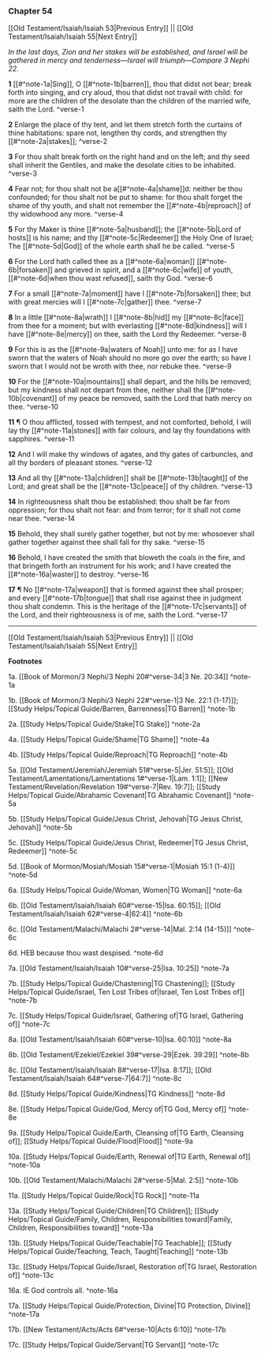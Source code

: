 ### Chapter 54

[[Old Testament/Isaiah/Isaiah 53|Previous Entry]]  ||  [[Old Testament/Isaiah/Isaiah 55|Next Entry]]

*In the last days, Zion and her stakes will be established, and Israel will be gathered in mercy and tenderness—Israel will triumph—Compare 3 Nephi 22.*

**1**  [[#^note-1a|Sing]], O [[#^note-1b|barren]], thou that didst not bear; break forth into singing, and cry aloud, thou that didst not travail with child: for more are the children of the desolate than the children of the married wife, saith the Lord. ^verse-1

**2**  Enlarge the place of thy tent, and let them stretch forth the curtains of thine habitations: spare not, lengthen thy cords, and strengthen thy [[#^note-2a|stakes]]; ^verse-2

**3**  For thou shalt break forth on the right hand and on the left; and thy seed shall inherit the Gentiles, and make the desolate cities to be inhabited. ^verse-3

**4**  Fear not; for thou shalt not be a[[#^note-4a|shame]]d: neither be thou confounded; for thou shalt not be put to shame: for thou shalt forget the shame of thy youth, and shalt not remember the [[#^note-4b|reproach]] of thy widowhood any more. ^verse-4

**5**  For thy Maker is thine [[#^note-5a|husband]]; the [[#^note-5b|Lord of hosts]] is his name; and thy [[#^note-5c|Redeemer]] the Holy One of Israel; The [[#^note-5d|God]] of the whole earth shall he be called. ^verse-5

**6**  For the Lord hath called thee as a [[#^note-6a|woman]] [[#^note-6b|forsaken]] and grieved in spirit, and a [[#^note-6c|wife]] of youth, [[#^note-6d|when thou wast refused]], saith thy God. ^verse-6

**7**  For a small [[#^note-7a|moment]] have I [[#^note-7b|forsaken]] thee; but with great mercies will I [[#^note-7c|gather]] thee. ^verse-7

**8**  In a little [[#^note-8a|wrath]] I [[#^note-8b|hid]] my [[#^note-8c|face]] from thee for a moment; but with everlasting [[#^note-8d|kindness]] will I have [[#^note-8e|mercy]] on thee, saith the Lord thy Redeemer. ^verse-8

**9**  For this is as the [[#^note-9a|waters of Noah]] unto me: for as I have sworn that the waters of Noah should no more go over the earth; so have I sworn that I would not be wroth with thee, nor rebuke thee. ^verse-9

**10**  For the [[#^note-10a|mountains]] shall depart, and the hills be removed; but my kindness shall not depart from thee, neither shall the [[#^note-10b|covenant]] of my peace be removed, saith the Lord that hath mercy on thee. ^verse-10

**11**  ¶ O thou afflicted, tossed with tempest, and not comforted, behold, I will lay thy [[#^note-11a|stones]] with fair colours, and lay thy foundations with sapphires. ^verse-11

**12**  And I will make thy windows of agates, and thy gates of carbuncles, and all thy borders of pleasant stones. ^verse-12

**13**  And all thy [[#^note-13a|children]] shall be [[#^note-13b|taught]] of the Lord; and great shall be the [[#^note-13c|peace]] of thy children. ^verse-13

**14**  In righteousness shalt thou be established: thou shalt be far from oppression; for thou shalt not fear: and from terror; for it shall not come near thee. ^verse-14

**15**  Behold, they shall surely gather together, but not by me: whosoever shall gather together against thee shall fall for thy sake. ^verse-15

**16**  Behold, I have created the smith that bloweth the coals in the fire, and that bringeth forth an instrument for his work; and I have created the [[#^note-16a|waster]] to destroy. ^verse-16

**17**  ¶ No [[#^note-17a|weapon]] that is formed against thee shall prosper; and every [[#^note-17b|tongue]] that shall rise against thee in judgment thou shalt condemn. This is the heritage of the [[#^note-17c|servants]] of the Lord, and their righteousness is of me, saith the Lord. ^verse-17


---
[[Old Testament/Isaiah/Isaiah 53|Previous Entry]]  ||  [[Old Testament/Isaiah/Isaiah 55|Next Entry]]


**Footnotes**


1a. [[Book of Mormon/3 Nephi/3 Nephi 20#^verse-34|3 Ne. 20:34]] ^note-1a

1b. [[Book of Mormon/3 Nephi/3 Nephi 22#^verse-1|3 Ne. 22:1 (1-17)]]; [[Study Helps/Topical Guide/Barren, Barrenness|TG Barren]] ^note-1b

2a. [[Study Helps/Topical Guide/Stake|TG Stake]] ^note-2a

4a. [[Study Helps/Topical Guide/Shame|TG Shame]] ^note-4a

4b. [[Study Helps/Topical Guide/Reproach|TG Reproach]] ^note-4b

5a. [[Old Testament/Jeremiah/Jeremiah 51#^verse-5|Jer. 51:5]]; [[Old Testament/Lamentations/Lamentations 1#^verse-1|Lam. 1:1]]; [[New Testament/Revelation/Revelation 19#^verse-7|Rev. 19:7]]; [[Study Helps/Topical Guide/Abrahamic Covenant|TG Abrahamic Covenant]] ^note-5a

5b. [[Study Helps/Topical Guide/Jesus Christ, Jehovah|TG Jesus Christ, Jehovah]] ^note-5b

5c. [[Study Helps/Topical Guide/Jesus Christ, Redeemer|TG Jesus Christ, Redeemer]] ^note-5c

5d. [[Book of Mormon/Mosiah/Mosiah 15#^verse-1|Mosiah 15:1 (1-4)]] ^note-5d

6a. [[Study Helps/Topical Guide/Woman, Women|TG Woman]] ^note-6a

6b. [[Old Testament/Isaiah/Isaiah 60#^verse-15|Isa. 60:15]]; [[Old Testament/Isaiah/Isaiah 62#^verse-4|62:4]] ^note-6b

6c. [[Old Testament/Malachi/Malachi 2#^verse-14|Mal. 2:14 (14-15)]] ^note-6c

6d. HEB because thou wast despised. ^note-6d

7a. [[Old Testament/Isaiah/Isaiah 10#^verse-25|Isa. 10:25]] ^note-7a

7b. [[Study Helps/Topical Guide/Chastening|TG Chastening]]; [[Study Helps/Topical Guide/Israel, Ten Lost Tribes of|Israel, Ten Lost Tribes of]] ^note-7b

7c. [[Study Helps/Topical Guide/Israel, Gathering of|TG Israel, Gathering of]] ^note-7c

8a. [[Old Testament/Isaiah/Isaiah 60#^verse-10|Isa. 60:10]] ^note-8a

8b. [[Old Testament/Ezekiel/Ezekiel 39#^verse-29|Ezek. 39:29]] ^note-8b

8c. [[Old Testament/Isaiah/Isaiah 8#^verse-17|Isa. 8:17]]; [[Old Testament/Isaiah/Isaiah 64#^verse-7|64:7]] ^note-8c

8d. [[Study Helps/Topical Guide/Kindness|TG Kindness]] ^note-8d

8e. [[Study Helps/Topical Guide/God, Mercy of|TG God, Mercy of]] ^note-8e

9a. [[Study Helps/Topical Guide/Earth, Cleansing of|TG Earth, Cleansing of]]; [[Study Helps/Topical Guide/Flood|Flood]] ^note-9a

10a. [[Study Helps/Topical Guide/Earth, Renewal of|TG Earth, Renewal of]] ^note-10a

10b. [[Old Testament/Malachi/Malachi 2#^verse-5|Mal. 2:5]] ^note-10b

11a. [[Study Helps/Topical Guide/Rock|TG Rock]] ^note-11a

13a. [[Study Helps/Topical Guide/Children|TG Children]]; [[Study Helps/Topical Guide/Family, Children, Responsibilities toward|Family, Children, Responsibilities toward]] ^note-13a

13b. [[Study Helps/Topical Guide/Teachable|TG Teachable]]; [[Study Helps/Topical Guide/Teaching, Teach, Taught|Teaching]] ^note-13b

13c. [[Study Helps/Topical Guide/Israel, Restoration of|TG Israel, Restoration of]] ^note-13c

16a. IE God controls all. ^note-16a

17a. [[Study Helps/Topical Guide/Protection, Divine|TG Protection, Divine]] ^note-17a

17b. [[New Testament/Acts/Acts 6#^verse-10|Acts 6:10]] ^note-17b

17c. [[Study Helps/Topical Guide/Servant|TG Servant]] ^note-17c